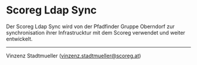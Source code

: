 Scoreg Ldap Sync
======
Der Scoreg Ldap Sync wird von der Pfadfinder Gruppe Oberndorf zur synchronisation ihrer Infrastrucktur mit dem Scoreg verwendet und weiter entwickelt.

***
Vinzenz Stadtmueller (vinzenz.stadtmueller@scoreg.at)
